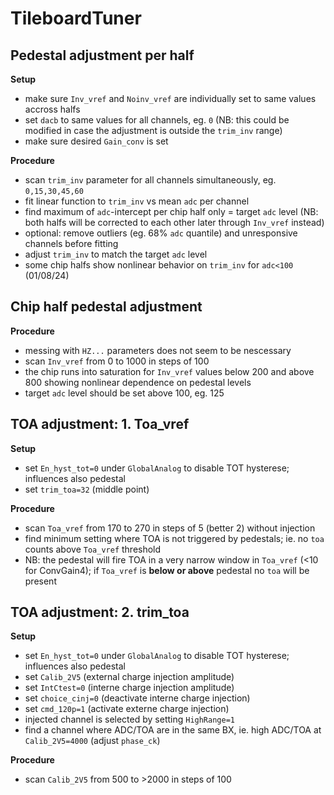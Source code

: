 # TileboardTuner

## Pedestal adjustment per half

**Setup**
* make sure `Inv_vref` and `Noinv_vref` are individually set to same values accross halfs
* set `dacb` to same values for all channels, eg. `0` (NB: this could be modified in case the adjustment is outside the `trim_inv` range)
* make sure desired `Gain_conv` is set

**Procedure**
* scan `trim_inv` parameter for all channels simultaneously, eg. `0,15,30,45,60`
* fit linear function to `trim_inv` vs mean `adc` per channel
* find maximum of `adc`-intercept per chip half only = target `adc` level (NB: both halfs will be corrected to each other later through `Inv_vref` instead) 
* optional: remove outliers (eg. 68% `adc` quantile) and unresponsive channels before fitting 
* adjust `trim_inv` to match the target `adc` level
* some chip halfs show nonlinear behavior on `trim_inv` for `adc<100` (01/08/24)

## Chip half pedestal adjustment

**Procedure**
* messing with `HZ...` parameters does not seem to be nescessary
* scan `Inv_vref` from 0 to 1000 in steps of 100
* the chip runs into saturation for `Inv_vref` values below 200 and above 800 showing nonlinear dependence on pedestal levels
* target `adc` level should be set above 100, eg. 125 


## TOA adjustment: 1. Toa_vref

**Setup**
* set `En_hyst_tot=0` under `GlobalAnalog` to disable TOT hysterese; influences also pedestal
* set `trim_toa=32` (middle point)

**Procedure**
* scan `Toa_vref` from 170 to 270 in steps of 5 (better 2) without injection
* find minimum setting where TOA is not triggered by pedestals; ie. no `toa` counts above `Toa_vref` threshold
* NB: the pedestal will fire TOA in a very narrow window in `Toa_vref` (<10 for ConvGain4); if `Toa_vref` is **below or above** pedestal no `toa` will be present


## TOA adjustment: 2. trim_toa

**Setup**
* set `En_hyst_tot=0` under `GlobalAnalog` to disable TOT hysterese; influences also pedestal
* set `Calib_2V5` (external charge injection amplitude)
* set `IntCtest=0` (interne charge injection amplitude)
* set `choice_cinj=0` (deactivate interne charge injection)
* set `cmd_120p=1` (activate externe charge injection)
* injected channel is selected by setting `HighRange=1`
* find a channel where ADC/TOA are in the same BX, ie. high ADC/TOA at `Calib_2V5=4000` (adjust `phase_ck`)


**Procedure**
* scan `Calib_2V5` from 500 to >2000 in steps of 100
